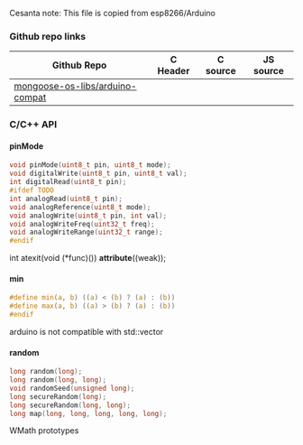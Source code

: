 
Cesanta note: This file is copied from esp8266/Arduino
 
### Github repo links
| Github Repo | C Header | C source  | JS source |
| ----------- | -------- | --------  | ----------------- |
| [mongoose-os-libs/arduino-compat](https://github.com/mongoose-os-libs/arduino-compat) | &nbsp; | &nbsp;  | &nbsp;         |


### C/С++ API
#### pinMode

```c
void pinMode(uint8_t pin, uint8_t mode);
void digitalWrite(uint8_t pin, uint8_t val);
int digitalRead(uint8_t pin);
#ifdef TODO
int analogRead(uint8_t pin);
void analogReference(uint8_t mode);
void analogWrite(uint8_t pin, int val);
void analogWriteFreq(uint32_t freq);
void analogWriteRange(uint32_t range);
#endif
```
int atexit(void (*func)()) __attribute__((weak));
#### min

```c
#define min(a, b) ((a) < (b) ? (a) : (b))
#define max(a, b) ((a) > (b) ? (a) : (b))
#endif
```
arduino is not compatible with std::vector
#### random

```c
long random(long);
long random(long, long);
void randomSeed(unsigned long);
long secureRandom(long);
long secureRandom(long, long);
long map(long, long, long, long, long);
```
WMath prototypes
